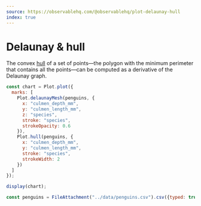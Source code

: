 ```yaml
---
source: https://observablehq.com/@observablehq/plot-delaunay-hull
index: true
---
```


# Delaunay & hull

The convex [hull](https://observablehq.com/plot/marks/delaunay#hull-data-options) of a set of points—the polygon with the minimum perimeter that contains all the points—can be computed as a derivative of the Delaunay graph.

```js echo
const chart = Plot.plot({
  marks: [
    Plot.delaunayMesh(penguins, {
      x: "culmen_depth_mm",
      y: "culmen_length_mm",
      z: "species",
      stroke: "species",
      strokeOpacity: 0.6
    }),
    Plot.hull(penguins, {
      x: "culmen_depth_mm",
      y: "culmen_length_mm",
      stroke: "species",
      strokeWidth: 2
    })
  ]
});

display(chart);
```

```js
const penguins = FileAttachment("../data/penguins.csv").csv({typed: true});
```
